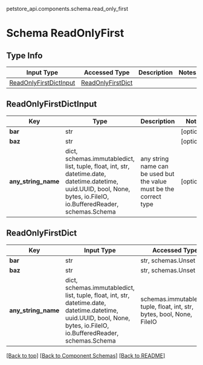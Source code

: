 petstore_api.components.schema.read_only_first
# Schema ReadOnlyFirst

## Type Info
Input Type | Accessed Type | Description | Notes
------------ | ------------- | ------------- | -------------
[ReadOnlyFirstDictInput](#readonlyfirstdictinput) | [ReadOnlyFirstDict](#readonlyfirstdict) |  |

## ReadOnlyFirstDictInput
Key | Type |  Description | Notes
------------ | ------------- | ------------- | -------------
**bar** | str |  | [optional]
**baz** | str |  | [optional]
**any_string_name** | dict, schemas.immutabledict, list, tuple, float, int, str, datetime.date, datetime.datetime, uuid.UUID, bool, None, bytes, io.FileIO, io.BufferedReader, schemas.Schema | any string name can be used but the value must be the correct type | [optional]

## ReadOnlyFirstDict
Key | Input Type | Accessed Type | Description | Notes
------------ | ------------- | ------------- | ------------- | -------------
**bar** | str | str, schemas.Unset |  | [optional]
**baz** | str | str, schemas.Unset |  | [optional]
**any_string_name** | dict, schemas.immutabledict, list, tuple, float, int, str, datetime.date, datetime.datetime, uuid.UUID, bool, None, bytes, io.FileIO, io.BufferedReader, schemas.Schema | schemas.immutabledict, tuple, float, int, str, bytes, bool, None, FileIO | any string name can be used but the value must be the correct type | [optional]

[[Back to top]](#top) [[Back to Component Schemas]](../../../README.md#Component-Schemas) [[Back to README]](../../../README.md)
